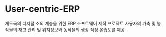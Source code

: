 # User-centric-ERP

개도국의 디지털 소외 계층을 위한 ERP 소프트웨어 제작 프로젝트
사용자의 가축 및 농작물의 재고 관리 및 위치정보와 농작물의 생장 적정 온습도를 제공
